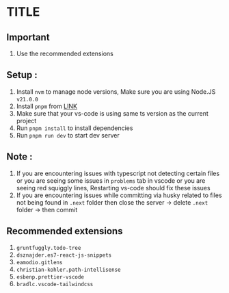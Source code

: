 # TITLE

## Important

1. Use the recommended extensions

## Setup :

1. Install `nvm` to manage node versions, Make sure you are using Node.JS `v21.0.0`
1. Install `pnpm` from [LINK](https://pnpm.io/)
1. Make sure that your vs-code is using same ts version as the current project
1. Run `pnpm install` to install dependencies
1. Run `pnpm run dev` to start dev server

## Note :

1. If you are encountering issues with typescript not detecting certain files or you are seeing some issues in `problems` tab in vscode or you are seeing red squiggly lines, Restarting vs-code should fix these issues
1. If you are encountering issues while committing via husky related to files not being found in `.next` folder then close the server -> delete `.next` folder -> then commit

## Recommended extensions

1. `gruntfuggly.todo-tree`
1. `dsznajder.es7-react-js-snippets`
1. `eamodio.gitlens`
1. `christian-kohler.path-intellisense`
1. `esbenp.prettier-vscode`
1. `bradlc.vscode-tailwindcss`
